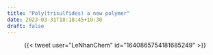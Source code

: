 ```yaml
---
title: "Poly(trisulfides) a new polymer"
date: 2023-03-31T18:18:45+10:30
draft: false
---
```


<center>{{< tweet user="LeNhanChem" id="1640865754181685249" >}}</center>

<!--more-->

